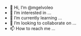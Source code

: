 - 👋 Hi, I’m @mgelvoleo
- 👀 I’m interested in ...
- 🌱 I’m currently learning ...
- 💞️ I’m looking to collaborate on ...
- 📫 How to reach me ...

<!---
mgelvoleo/mgelvoleo is a ✨ special ✨ repository because its `README.md` (this file) appears on your GitHub profile.
You can click the Preview link to take a look at your changes.
--->
